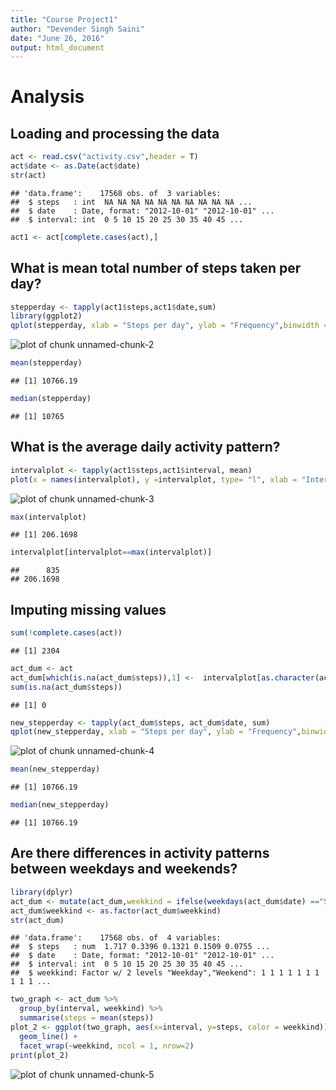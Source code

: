 ```yaml
---
title: "Course Project1"
author: "Devender Singh Saini"
date: "June 26, 2016"
output: html_document
---
```


# Analysis
## Loading and processing the data



```r
act <- read.csv("activity.csv",header = T)
act$date <- as.Date(act$date)
str(act)
```

```
## 'data.frame':	17568 obs. of  3 variables:
##  $ steps   : int  NA NA NA NA NA NA NA NA NA NA ...
##  $ date    : Date, format: "2012-10-01" "2012-10-01" ...
##  $ interval: int  0 5 10 15 20 25 30 35 40 45 ...
```

```r
act1 <- act[complete.cases(act),]
```

## What is mean total number of steps taken per day?



```r
stepperday <- tapply(act1$steps,act1$date,sum)
library(ggplot2)
qplot(stepperday, xlab = "Steps per day", ylab = "Frequency",binwidth = 500)
```

![plot of chunk unnamed-chunk-2](figure/unnamed-chunk-2-1.png)

```r
mean(stepperday)
```

```
## [1] 10766.19
```

```r
median(stepperday)
```

```
## [1] 10765
```



## What is the average daily activity pattern?


```r
intervalplot <- tapply(act1$steps,act1$interval, mean)
plot(x = names(intervalplot), y =intervalplot, type= "l", xlab = "Interval", ylab = "meanstepperinterval")
```

![plot of chunk unnamed-chunk-3](figure/unnamed-chunk-3-1.png)

```r
max(intervalplot)
```

```
## [1] 206.1698
```

```r
intervalplot[intervalplot==max(intervalplot)]
```

```
##      835 
## 206.1698
```

## Imputing missing values


```r
sum(!complete.cases(act))
```

```
## [1] 2304
```

```r
act_dum <- act
act_dum[which(is.na(act_dum$steps)),1] <-  intervalplot[as.character(act_dum[which(is.na(act_dum$steps)),3])]
sum(is.na(act_dum$steps))
```

```
## [1] 0
```

```r
new_stepperday <- tapply(act_dum$steps, act_dum$date, sum)
qplot(new_stepperday, xlab = "Steps per day", ylab = "Frequency",binwidth = 500)
```

![plot of chunk unnamed-chunk-4](figure/unnamed-chunk-4-1.png)

```r
mean(new_stepperday)
```

```
## [1] 10766.19
```

```r
median(new_stepperday)
```

```
## [1] 10766.19
```

## Are there differences in activity patterns between weekdays and weekends?


```r
library(dplyr)
act_dum <- mutate(act_dum,weekkind = ifelse(weekdays(act_dum$date) =="Saturday"| weekdays(act_dum$date)=="Sunday","Weekend","Weekday"))
act_dum$weekkind <- as.factor(act_dum$weekkind)
str(act_dum)               
```

```
## 'data.frame':	17568 obs. of  4 variables:
##  $ steps   : num  1.717 0.3396 0.1321 0.1509 0.0755 ...
##  $ date    : Date, format: "2012-10-01" "2012-10-01" ...
##  $ interval: int  0 5 10 15 20 25 30 35 40 45 ...
##  $ weekkind: Factor w/ 2 levels "Weekday","Weekend": 1 1 1 1 1 1 1 1 1 1 ...
```

```r
two_graph <- act_dum %>%
  group_by(interval, weekkind) %>%
  summarise(steps = mean(steps))
plot_2 <- ggplot(two_graph, aes(x=interval, y=steps, color = weekkind)) +
  geom_line() +
  facet_wrap(~weekkind, ncol = 1, nrow=2)
print(plot_2)
```

![plot of chunk unnamed-chunk-5](figure/unnamed-chunk-5-1.png)
